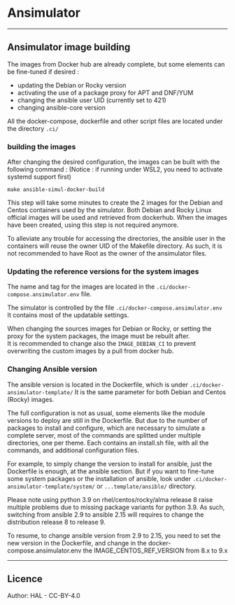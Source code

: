# Ansimulator

---
## Ansimulator image building

The images from Docker hub are already complete, but some elements can be fine-tuned if desired : 
* updating the Debian or Rocky version
* activating the use of a package proxy for APT and DNF/YUM
* changing the ansible user UID (currently set to 421)
* changing ansible-core version

All the docker-compose, dockerfile and other script files are located under the directory `.ci/`  

### building the images

After changing the desired configuration, the images can be built with the following command : 
(Notice : if running under WSL2, you need to activate systemd support first)

```
make ansible-simul-docker-build
```

This step will take some minutes to create the 2 images for the Debian and Centos containers used by the simulator.
Both Debian and Rocky Linux official images will be used and retrieved from dockerhub.
When the images have been created, using this step is not required anymore.

To alleviate any trouble for accessing the directories, the ansible user in the containers will reuse the owner UID of the Makefile directory.
As such, it is not recommended to have Root as the owner of the ansimulator files.


### Updating the reference versions for the system images

The name and tag for the images are located in the `.ci/docker-compose.ansimulator.env` file.

The simulator is controlled by the file `.ci/docker-compose.ansimulator.env`  
It contains most of the updatable settings.

When changing the sources images for Debian or Rocky, or setting the proxy for the system packages, the image must be rebuilt after.  
It is recommended to change also the `IMAGE_DEBIAN_CI` to prevent overwriting the custom images by a pull from docker hub.


### Changing Ansible version

The ansible version is located in the Dockerfile, which is under `.ci/docker-ansimulator-template/`
It is the same parameter for both Debian and Centos (Rocky) images.

The full configuration is not as usual, some elements like the module versions to deploy are still in the Dockerfile.
But due to the number of packages to install and configure, which are necessary to simulate a complete server, most of the commands are splitted under multiple directories, one per theme.
Each contains an install.sh file, with all the commands, and additional configuration files.

For example, to simply change the version to install for ansible, just the Dockerfile is enough, at the ansible section.
But if you want to fine-tune some system packages or the installation of ansible, look under `.ci/docker-ansimulator-template/system/`  or `...template/ansible/` directory.

Please note using python 3.9 on rhel/centos/rocky/alma release 8 raise multiple problems due to missing package variants for python 3.9.
As such, switching from ansible 2.9 to ansible 2.15 will requires to change the distribution release 8 to release 9.

To resume, to change ansible version from 2.9 to 2.15, you need to set the new version in the Dockerfile, and change in the docker-compose.ansimulator.env the IMAGE_CENTOS_REF_VERSION from 8.x to 9.x


---
## Licence

Author: HAL - CC-BY-4.0

